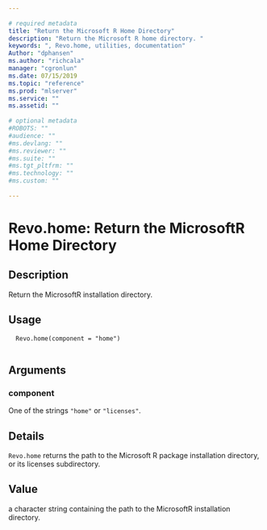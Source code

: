 ```yaml
--- 
 
# required metadata 
title: "Return the Microsoft R Home Directory" 
description: "Return the Microsoft R home directory. " 
keywords: ", Revo.home, utilities, documentation" 
Author: "dphansen"
ms.author: "richcala" 
manager: "cgronlun" 
ms.date: 07/15/2019
ms.topic: "reference" 
ms.prod: "mlserver" 
ms.service: "" 
ms.assetid: "" 
 
# optional metadata 
#ROBOTS: "" 
#audience: "" 
#ms.devlang: "" 
#ms.reviewer: "" 
#ms.suite: "" 
#ms.tgt_pltfrm: "" 
#ms.technology: "" 
#ms.custom: "" 
 
--- 
```

 
 
 
 # Revo.home: Return the MicrosoftR Home Directory 
 ## Description
 Return the MicrosoftR installation directory.
 
 
 ## Usage

```   
  Revo.home(component = "home")
 
```
 
 
 ## Arguments

   
    
 ### component
 One of the strings `"home"` or `"licenses"`.  
  
 
 
 ## Details
 
`Revo.home` returns the path to the Microsoft R package installation directory, or its licenses subdirectory. 
 
 
 ## Value
 
a character string containing the path to the
MicrosoftR installation directory. 
 
 
 
 
 
